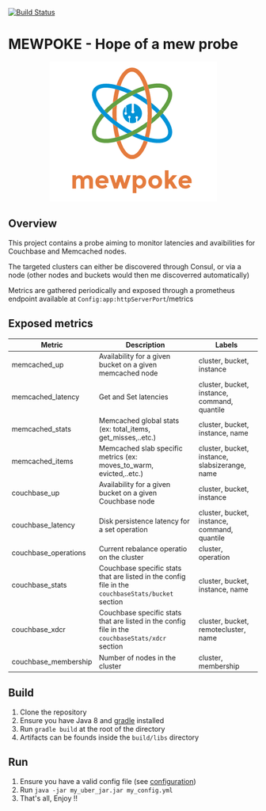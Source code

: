 [![Build Status](https://travis-ci.org/criteo/mewpoke.svg?branch=master)](https://travis-ci.org/criteo/mewpoke)

# MEWPOKE - Hope of a mew probe

<p align="center">
  <img src="https://github.com/gfediere/mewpoke-environment/blob/master/mewpoke_logo.png" alt="logo"/>
</p>

## Overview

This project contains a probe aiming to monitor latencies and avaibilities for Couchbase and Memcached nodes.

The targeted clusters can either be discovered through Consul, or via a node (other nodes and buckets would then me discoverred automatically)

Metrics are gathered periodically and exposed through a prometheus endpoint available at ```Config:app:httpServerPort```/metrics

## Exposed metrics

| Metric | Description | Labels
| --- | --- | --- |
| memcached_up | Availability for a given bucket on a given memcached node | cluster, bucket, instance |
| memcached_latency | Get and Set latencies | cluster, bucket, instance, command, quantile |
| memcached_stats | Memcached global stats (ex: total_items, get_misses,..etc.) | cluster, bucket, instance, name |
| memcached_items  | Memcached slab specific metrics (ex: moves_to_warm, evicted,..etc.) | cluster, bucket, instance, slabsizerange, name |
| couchbase_up | Availability for a given bucket on a given Couchbase node | cluster, bucket, instance |
| couchbase_latency | Disk persistence latency for a set operation | cluster, bucket, instance, command, quantile |
| couchbase_operations | Current rebalance operatio on the cluster | cluster, operation |
| couchbase_stats | Couchbase specific stats that are listed in the config file in the ```couchbaseStats/bucket``` section | cluster, bucket, instance, name |
| couchbase_xdcr | Couchbase specific stats that are listed in the config file in the ```couchbaseStats/xdcr``` section | cluster, bucket, remotecluster, name |
| couchbase_membership | Number of nodes in the cluster | cluster, membership |


## Build

1. Clone the repository
2. Ensure you have Java 8 and [gradle](https://gradle.org/install/) installed
3. Run `gradle build` at the root of the directory
4. Artifacts can be founds inside the `build/libs` directory

## Run

1. Ensure you have a valid config file (see [configuration](./CONFIGURATION.md)) 
2. Run `java -jar my_uber_jar.jar my_config.yml`
3. That's all, Enjoy !!

